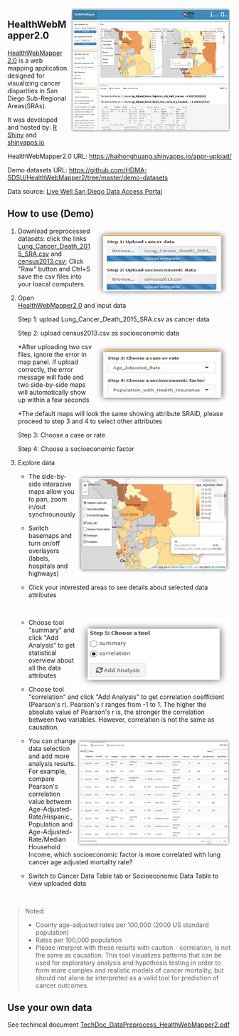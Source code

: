 <img src="imgs/HealthWebMapper2.png" width=364 height=288 align="right"/>

## HealthWebMapper2.0

[HealthWebMapper 2.0](https://haihonghuang.shinyapps.io/appr-upload/) is a web mapping application designed for visualizing cancer disparities in San Diego Sub-Regional Areas(SRAs). 

It was developed and hosted by: [R Shiny](https://shiny.rstudio.com/) and [shinyapps.io](https://www.shinyapps.io/)

HealthWebMapper2.0 URL: https://haihonghuang.shinyapps.io/appr-upload/

Demo datasets URL: https://github.com/HDMA-SDSU/HealthWebMapper2/tree/master/demo-datasets

Data source: [Live Well San Diego Data Access Portal](https://data.livewellsd.org/)


## How to use (Demo)
<img src="imgs/upload-panel.png" width=312 height=160 align="right"/>

1. Download preprocessed datasets: click the links [Lung_Cancer_Death_2015_SRA.csv](https://github.com/HDMA-SDSU/HealthWebMapper2/blob/master/demo-datasets/cancer_data/Lung_Cancer_Death_2015_SRA.csv) and [census2013.csv](https://github.com/HDMA-SDSU/HealthWebMapper2/blob/master/demo-datasets/socioeconomic%26demographic_data/census2013.csv); Click "Raw" button and Ctrl+S save the csv files into your loacal computers. 

2. Open [HealthWebMapper2.0](https://haihonghuang.shinyapps.io/appr-upload/) and input data    
    
   Step 1: upload Lung_Cancer_Death_2015_SRA.csv as cancer data   
   
   Step 2: upload census2013.csv as socioeconomic data
   
   <img src="imgs/selection-panel.png" width=312 height=140 align="right"/>     
   
   *After uploading two csv files, ignore the error in map panel. If upload correctly, the error message will fade and two side-by-side maps will automatically show up within a few seconds
   
   *The default maps will look the same showing attribute SRAID, please proceed to step 3 and 4 to select other attributes
           
   Step 3: Choose a case or rate
   
   Step 4: Choose a socioeconomic factor

3. Explore data
   
   <img src="imgs/map.png" width=350 height=230 align="right"/>
   
   * The side-by-side interacive maps allow you to pan, zoom in/out synchrounously
   
   * Switch basemaps and turn on/off overlayers (labels, hospitals and highways)
   
   * Click your interested areas to see details about selected data attributes
   
   &nbsp; 
 
   <img src="imgs/tool.png" width=350 height=160 align="right"/>  
   
   * Choose tool "summary" and click "Add Analysis" to get statistical overview about all the data attributes
   
   * Choose tool "correlation" and click "Add Analysis" to get correlation coefficient (Pearson's r). Pearson's r ranges from -1 to 1. The higher the absolute value of Pearson's r is, the stronger the correlation between two variables. However, correlation is not the same as causation.
   
   <img src="imgs/table-tab.png" width=350 height=250 align="right"/>  
   
   * You can change data selection and add more analysis results. For example, compare Pearson's correlation value between Age-Adjusted-Rate/Hispanic_Population and Age-Adjusted-Rate/Median Household Income, which socioeconomic factor is more correlated with lung cancer age adjusted mortality rate?
   
   * Switch to Cancer Data Table tab or Socioeconomic Data Table to view uploaded data
 
&nbsp;

> Noted:
>* County age-adjusted rates per 100,000 (2000 US standard population)    
>* Rates per 100,000 population
>* Please interpret with these results with caution - correlation, is not the same as causation. This tool visualizes patterns that can be used for exploratory analysis and hypothesis testing in order to form more complex and realistic models of cancer mortality, but should not alone be interpreted as a valid tool for prediction of cancer outcomes.

## Use your own data

See techincal document [TechDoc_DataPreprocess_HealthWebMapper2.pdf](https://github.com/HDMA-SDSU/HealthWebMapper2/blob/master/technical%20docs/TechDoc_DataPreprocess_HealthWebMapper2.pdf)
